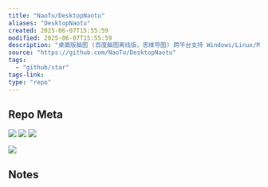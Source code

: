 ```yaml
---
title: "NaoTu/DesktopNaotu"
aliases: "DesktopNaotu"
created: 2025-06-07T15:55:59
modified: 2025-06-07T15:55:59
description: "桌面版脑图 (百度脑图离线版，思维导图) 跨平台支持 Windows/Linux/Mac OS. (A cross-platform multilingual Mind Map Tool)"
source: "https://github.com/NaoTu/DesktopNaotu"
tags:
  - "github/star"
tags-link:
type: "repo"
---
```

## Repo Meta

![](https://img.shields.io/github/stars/NaoTu/DesktopNaotu?style=for-the-badge&label=stars) ![](https://img.shields.io/github/repo-size/NaoTu/DesktopNaotu?style=for-the-badge&label=size) ![](https://img.shields.io/github/created-at/NaoTu/DesktopNaotu?style=for-the-badge&label=since)

[![](https://github-readme-stats.vercel.app/api/pin/?username=NaoTu&repo=DesktopNaotu&bg_color=00000000)](https://github.com/NaoTu/DesktopNaotu)

## Notes

